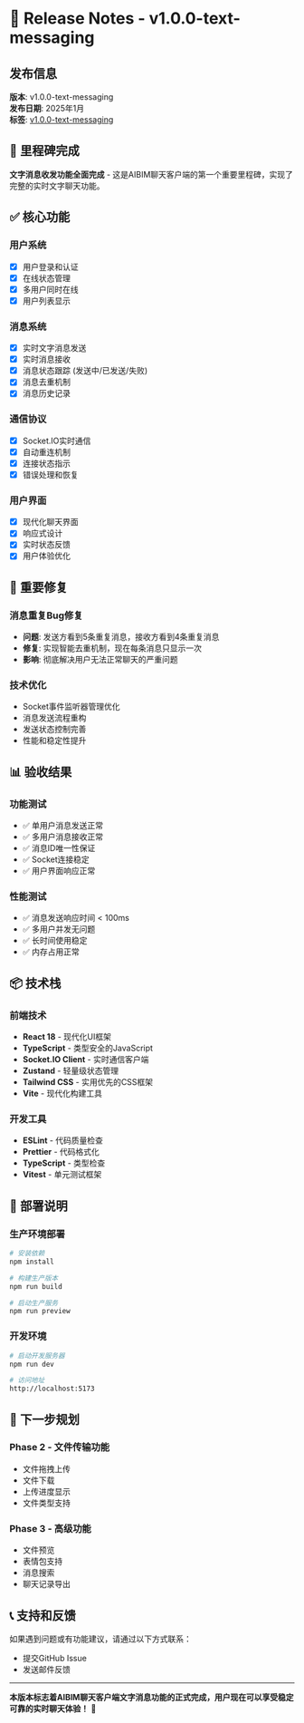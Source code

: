 # 🎉 Release Notes - v1.0.0-text-messaging

## 发布信息
**版本**: v1.0.0-text-messaging  
**发布日期**: 2025年1月  
**标签**: [v1.0.0-text-messaging](https://github.com/wellin-cn/AIBIMClient/releases/tag/v1.0.0-text-messaging)  

## 🎯 里程碑完成
**文字消息收发功能全面完成** - 这是AIBIM聊天客户端的第一个重要里程碑，实现了完整的实时文字聊天功能。

## ✅ 核心功能

### 用户系统
- [x] 用户登录和认证
- [x] 在线状态管理
- [x] 多用户同时在线
- [x] 用户列表显示

### 消息系统
- [x] 实时文字消息发送
- [x] 实时消息接收
- [x] 消息状态跟踪 (发送中/已发送/失败)
- [x] 消息去重机制
- [x] 消息历史记录

### 通信协议
- [x] Socket.IO实时通信
- [x] 自动重连机制
- [x] 连接状态指示
- [x] 错误处理和恢复

### 用户界面
- [x] 现代化聊天界面
- [x] 响应式设计
- [x] 实时状态反馈
- [x] 用户体验优化

## 🔧 重要修复

### 消息重复Bug修复
- **问题**: 发送方看到5条重复消息，接收方看到4条重复消息
- **修复**: 实现智能去重机制，现在每条消息只显示一次
- **影响**: 彻底解决用户无法正常聊天的严重问题

### 技术优化
- Socket事件监听器管理优化
- 消息发送流程重构
- 发送状态控制完善
- 性能和稳定性提升

## 📊 验收结果

### 功能测试
- ✅ 单用户消息发送正常
- ✅ 多用户消息接收正常
- ✅ 消息ID唯一性保证
- ✅ Socket连接稳定
- ✅ 用户界面响应正常

### 性能测试
- ✅ 消息发送响应时间 < 100ms
- ✅ 多用户并发无问题
- ✅ 长时间使用稳定
- ✅ 内存占用正常

## 📦 技术栈

### 前端技术
- **React 18** - 现代化UI框架
- **TypeScript** - 类型安全的JavaScript
- **Socket.IO Client** - 实时通信客户端
- **Zustand** - 轻量级状态管理
- **Tailwind CSS** - 实用优先的CSS框架
- **Vite** - 现代化构建工具

### 开发工具
- **ESLint** - 代码质量检查
- **Prettier** - 代码格式化
- **TypeScript** - 类型检查
- **Vitest** - 单元测试框架

## 🚀 部署说明

### 生产环境部署
```bash
# 安装依赖
npm install

# 构建生产版本
npm run build

# 启动生产服务
npm run preview
```

### 开发环境
```bash
# 启动开发服务器
npm run dev

# 访问地址
http://localhost:5173
```

## 🔮 下一步规划

### Phase 2 - 文件传输功能
- 文件拖拽上传
- 文件下载
- 上传进度显示
- 文件类型支持

### Phase 3 - 高级功能
- 文件预览
- 表情包支持
- 消息搜索
- 聊天记录导出

## 📞 支持和反馈

如果遇到问题或有功能建议，请通过以下方式联系：
- 提交GitHub Issue
- 发送邮件反馈

---

**本版本标志着AIBIM聊天客户端文字消息功能的正式完成，用户现在可以享受稳定可靠的实时聊天体验！** 🎉